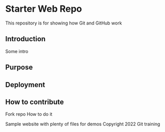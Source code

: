 # Starter Web Repo

This repository is for showing how Git and GitHub work

## Introduction

Some intro

## Purpose

## Deployment

## How to contribute

Fork repo
How to do it

Sample website with plenty of files for demos
Copyright 2022 Git training